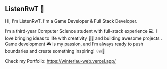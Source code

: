 ## ListenRwT 👋

Hi, I'm ListenRwT.
I'm a Game Developer & Full Stack Developer.

I’m a third-year Computer Science student with full-stack experience 💻. I love bringing ideas to life with creativity 🚀✨ and building awesome projects . Game development 🎮 is my passion, and I’m always ready to push boundaries and create something inspiring! 💡🔥🎨

Check my Portfolio: https://winterlau-web.vercel.app/
